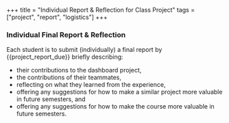 +++
title = "Individual Report & Reflection for Class Project"
tags = ["project", "report", "logistics"]
+++

### Individual Final Report & Reflection

Each student is to submit (individually) a final report by {{project_report_due}} briefly describing:
- their contributions to the dashboard project,
- the contributions of their teammates,
- reflecting on what they learned from the experience, 
- offering any suggestions for how to make a similar project more valuable in future semesters, and
- offering any suggestions for how to make the course more valuable in future semesters.
